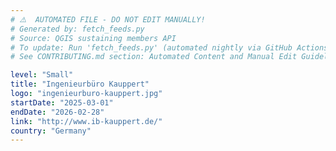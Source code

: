 ```yaml
---
# ⚠️  AUTOMATED FILE - DO NOT EDIT MANUALLY!
# Generated by: fetch_feeds.py
# Source: QGIS sustaining members API
# To update: Run 'fetch_feeds.py' (automated nightly via GitHub Actions)
# See CONTRIBUTING.md section: Automated Content and Manual Edit Guidelines

level: "Small"
title: "Ingenieurbüro Kauppert"
logo: "ingenieurburo-kauppert.jpg"
startDate: "2025-03-01"
endDate: "2026-02-28"
link: "http://www.ib-kauppert.de/"
country: "Germany"
---
```

